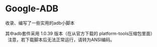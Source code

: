 # Google-ADB
收录、编写了一些实用的adb小脚本  

其中adb套件采用 1.0.39 版本（在从官方下载的 platform-tools压缩包里面）
        
注意，若下载脚本后无法正常运行，请转为ANSI编码。
